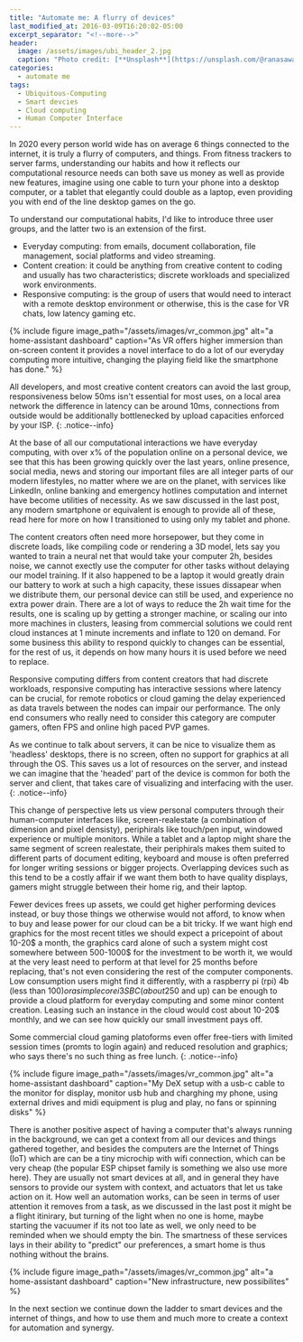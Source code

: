 ```yaml
---
title: "Automate me: A flurry of devices"
last_modified_at: 2016-03-09T16:20:02-05:00
excerpt_separator: "<!--more-->"
header:
  image: /assets/images/ubi_header_2.jpg
  caption: "Photo credit: [**Unsplash**](https://unsplash.com/@ranasawalha)"
categories:
  - automate me
tags:
  - Ubiquitous-Computing
  - Smart devcies
  - Cloud computing
  - Human Computer Interface
---
```

In 2020 every person world wide has on average 6 things connected to the internet, it is truly a flurry of computers, and things. From fitness trackers to server farms, understanding our habits and how it reflects our computational resource needs can both save us money as well as provide new features, imagine using one cable to turn your phone into a desktop computer, or a tablet that elegantly could double as a laptop, even providing you with end of the line desktop games on the go. 
<!--more-->

To understand our computational habits, I'd like to introduce three user groups, and the latter two is an extension of the first.
- Everyday computing: from emails, document collaboration, file management, social platforms and video streaming. 
- Content creation: it could be anything from creative content to coding and usually has two characteristics; discrete workloads and specialized work environments.
- Responsive computing: is the group of users that would need to interact with a remote desktop environment or otherwise, this is the case for VR chats, low latency gaming etc.

{% include figure image_path="/assets/images/vr_common.jpg" alt="a home-assistant dashboard" caption="As VR offers higher immersion than on-screen content it provides a novel interface to do a lot of our everyday computing more intuitive, changing the playing field like the smartphone has done." %}

All developers, and most creative content creators can avoid the last group, responsiveness below 50ms isn't essential for most uses, on a local area network the difference in latency can be around 10ms, connections from outside would be additionally bottlenecked by upload capacities enforced by your ISP.
{: .notice--info}

At the base of all our computational interactions we have everyday computing, with over x% of the population online on a personal device, we see that this has been growing quickly over the last years, online presence, social media, news and storing our important files are all integer parts of our modern lifestyles, no matter where we are on the planet, with services like LinkedIn, online banking and emergency hotlines computation and internet have become utilities of necessity. As we saw discussed in the last post, any modern smartphone or equivalent is enough to provide all of these, read here for more on how I transitioned to using only my tablet and phone.

The content creators often need more horsepower, but they come in discrete loads, like compiling code or rendering a 3D model, lets say you wanted to train a neural net that would take your computer 2h, besides noise, we cannot exectly use the computer for other tasks without delaying our model training. If it also happened to be a laptop it would greatly drain our battery to work at such a high capacity, these issues dissapear when we distribute them, our personal device can still be used, and experience no extra power drain. There are a lot of ways to reduce the 2h wait time for the results, one is scaling up by getting a stronger machine, or scaling our into more machines in clusters, leasing from commercial solutions we could rent cloud instances at 1 minute increments and inflate to 120 on demand. For some business this ability to respond quickly to changes can be essential, for the rest of us, it depends on how many hours it is used before we need to replace.

Responsive computing differs from content creators that had discrete workloads, responsive computing has interactive sessions where latency can be crucial, for remote robotics or cloud gaming the delay experienced as data travels between the nodes can impair our performance. The only end consumers who really need to consider this category are computer gamers, often FPS and online high paced PVP games. 


As we continue to talk about servers, it can be nice to visualize them as 'headless' desktops, there is no screen, often no support for graphics at all through the OS. This saves us a lot of resources on the server, and instead we can imagine that the 'headed' part of the device is common for both the server and client, that takes care of visualizing and interfacing with the user.
{: .notice--info}

This change of perspective lets us view personal computers through their human-computer interfaces like, screen-realestate (a combination of dimension and pixel densisty), periphirals like touch/pen input, windowed experience or multiple monitors. While a tablet and a laptop might share the same segment of screen realestate, their periphirals makes them suited to different parts of document editing, keyboard and mouse is often preferred for longer writing sessions or bigger projects. Overlapping devices such as this tend to be a costly affair if we want them both to have quality displays, gamers might struggle between their home rig, and their laptop. 

Fewer devices frees up assets, we could get higher performing devices instead, or buy those things we otherwise would not afford, to know when to buy and lease power for our cloud can be a bit tricky. If we want high end graphics for the most recent titles we should expect a pricepoint of about 10-20$ a month, the graphics card alone of such a system might cost somewhere between 500-1000$ for the investment to be worth it, we would at the very least need to perform at that level for 25 months before replacing, that's not even considering the rest of the computer components. Low consumption users might find it differently, with a raspberry pi (rpi) 4b (less than 100$) or a simple core i3 SBC (about 250$ and up) can be enough to provide a cloud platform for everyday computing and some minor content creation. Leasing such an instance in the cloud would cost about 10-20$ monthly, and we can see how quickly our small investment pays off.

Some commercial cloud gaming platoforms even offer free-tiers with limited session times (promts to login again) and reduced resolution and graphics; who says there's no such thing as free lunch.
{: .notice--info}

{% include figure image_path="/assets/images/vr_common.jpg" alt="a home-assistant dashboard" caption="My DeX setup with a usb-c cable to the monitor for display, monitor usb hub and charghing my phone, using external drives and midi equipment is plug and play, no fans or spinning disks" %}

There is another positive aspect of having a computer that's always running in the background, we can get a context from all our devices and things gathered together, and besides the computers are the Internet of Things (IoT) which are can be a tiny microchip with wifi connection, which can be very cheap (the popular ESP chipset family is something we also use more here). They are usually not smart devices at all, and in general they have sensors to provide our system with context, and actuators that let us take action on it. How well an automation works, can be seen in terms of user attention it removes from a task, as we discussed in the last post it might be a flight itinirary, but turning of the light when no one is home, maybe starting the vacuumer if its not too late as well, we only need to be reminded when we should empty the bin. The smartness of these services lays in their ability to "predict" our preferences, a smart home is thus nothing without the brains. 


{% include figure image_path="/assets/images/vr_common.jpg" alt="a home-assistant dashboard" caption="New infrastructure, new possibilites" %}




In the next section we continue down the ladder to smart devices and the internet of things, and how to use them and much more to create a context for automation and synergy.


